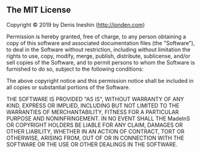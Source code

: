 ## The MIT License

Copyright © 2019 by Denis Ineshin (http://ionden.com)

Permission is hereby granted, free of charge, to any person obtaining a copy of this software and associated documentation files (the "Software"), to deal in the Software without restriction, including without limitation the rights to use, copy, modify, merge, publish, distribute, sublicense, and/or sell copies of the Software, and to permit persons to whom the Software is furnished to do so, subject to the following conditions:

The above copyright notice and this permission notice shall be included in all copies or substantial portions of the Software.

THE SOFTWARE IS PROVIDED "AS IS", WITHOUT WARRANTY OF ANY KIND, EXPRESS OR IMPLIED, INCLUDING BUT NOT LIMITED TO THE WARRANTIES OF MERCHANTABILITY, FITNESS FOR A PARTICULAR PURPOSE AND NONINFRINGEMENT. IN NO EVENT SHALL THE MadeInS OR COPYRIGHT HOLDERS BE LIABLE FOR ANY CLAIM, DAMAGES OR OTHER LIABILITY, WHETHER IN AN ACTION OF CONTRACT, TORT OR OTHERWISE, ARISING FROM, OUT OF OR IN CONNECTION WITH THE SOFTWARE OR THE USE OR OTHER DEALINGS IN THE SOFTWARE.
